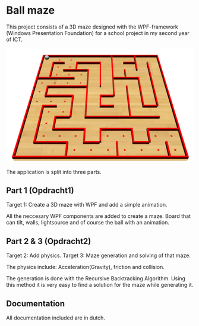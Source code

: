 # Ball maze
This project consists of a 3D maze designed with the WPF-framework (Windows Presentation Foundation) for a school project in my second year of ICT.

![Maze](https://raw.githubusercontent.com/flamm3blemuff1n/WPF-ball-maze-physics-and-generation/master/Documentation/maze.png)

The application is split into three parts.

## Part 1 (Opdracht1)
Target 1: Create a 3D maze with WPF and add a simple animation.

All the neccesary WPF components are added to create a maze. Board that can tilt, walls, lightsource and of course the ball with an animation. 

## Part 2 & 3 (Opdracht2)
Target 2: Add physics.
Target 3: Maze generation and solving of that maze.

The physics include: Acceleration(Gravity), friction and collision.

The generation is done with the Recursive Backtracking Algorithm. Using this method it is very easy to find a solution for the maze while generating it.

## Documentation
All documentation included are in dutch.
 
